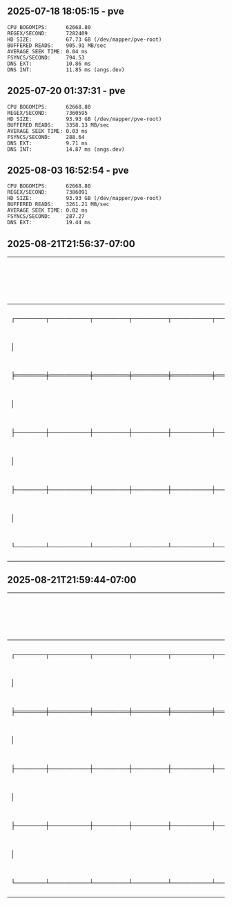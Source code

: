 
## 2025-07-18 18:05:15 - pve

```
CPU BOGOMIPS:      62668.80
REGEX/SECOND:      7282409
HD SIZE:           67.73 GB (/dev/mapper/pve-root)
BUFFERED READS:    905.91 MB/sec
AVERAGE SEEK TIME: 0.04 ms
FSYNCS/SECOND:     794.53
DNS EXT:           10.86 ms
DNS INT:           11.85 ms (angs.dev)
```

## 2025-07-20 01:37:31 - pve

```
CPU BOGOMIPS:      62668.80
REGEX/SECOND:      7360595
HD SIZE:           93.93 GB (/dev/mapper/pve-root)
BUFFERED READS:    3358.13 MB/sec
AVERAGE SEEK TIME: 0.03 ms
FSYNCS/SECOND:     288.64
DNS EXT:           9.71 ms
DNS INT:           14.87 ms (angs.dev)
```

## 2025-08-03 16:52:54 - pve

```
CPU BOGOMIPS:      62668.80
REGEX/SECOND:      7386091
HD SIZE:           93.93 GB (/dev/mapper/pve-root)
BUFFERED READS:    3261.21 MB/sec
AVERAGE SEEK TIME: 0.02 ms
FSYNCS/SECOND:     287.27
DNS EXT:           19.44 ms
```

## 2025-08-21T21:56:37-07:00

| Node | CPU % | Mem Used / Total (GiB) | Uptime (s) |
|------|------:|-------------------------:|-------------:|
| ┌──────┬────────┬───────┬───────┬────────┬───────────┬──────────┬─────────────────────────────────────────────────────────────────────────────────────────────────┬───────────┐ | -nan | 0.00 / 0.00 |  |
| │ | -nan | 0.00 / 0.00 | │ |
| ╞══════╪════════╪═══════╪═══════╪════════╪═══════════╪══════════╪═════════════════════════════════════════════════════════════════════════════════════════════════╪═══════════╡ | -nan | 0.00 / 0.00 |  |
| │ | -nan | 0.00 / 0.00 | │ |
| ├──────┼────────┼───────┼───────┼────────┼───────────┼──────────┼─────────────────────────────────────────────────────────────────────────────────────────────────┼───────────┤ | -nan | 0.00 / 0.00 |  |
| │ | -nan | 0.00 / 0.00 | │ |
| ├──────┼────────┼───────┼───────┼────────┼───────────┼──────────┼─────────────────────────────────────────────────────────────────────────────────────────────────┼───────────┤ | -nan | 0.00 / 0.00 |  |
| │ | -nan | 0.00 / 0.00 | │ |
| └──────┴────────┴───────┴───────┴────────┴───────────┴──────────┴─────────────────────────────────────────────────────────────────────────────────────────────────┴───────────┘ | -nan | 0.00 / 0.00 |  |

## 2025-08-21T21:59:44-07:00

| Node | CPU % | Mem Used / Total (GiB) | Uptime (s) |
|------|------:|-------------------------:|-------------:|
| ┌──────┬────────┬───────┬───────┬────────┬───────────┬──────────┬─────────────────────────────────────────────────────────────────────────────────────────────────┬────────────┐ | -nan | 0.00 / 0.00 |  |
| │ | -nan | 0.00 / 0.00 | │ |
| ╞══════╪════════╪═══════╪═══════╪════════╪═══════════╪══════════╪═════════════════════════════════════════════════════════════════════════════════════════════════╪════════════╡ | -nan | 0.00 / 0.00 |  |
| │ | -nan | 0.00 / 0.00 | │ |
| ├──────┼────────┼───────┼───────┼────────┼───────────┼──────────┼─────────────────────────────────────────────────────────────────────────────────────────────────┼────────────┤ | -nan | 0.00 / 0.00 |  |
| │ | -nan | 0.00 / 0.00 | │ |
| ├──────┼────────┼───────┼───────┼────────┼───────────┼──────────┼─────────────────────────────────────────────────────────────────────────────────────────────────┼────────────┤ | -nan | 0.00 / 0.00 |  |
| │ | -nan | 0.00 / 0.00 | │ |
| └──────┴────────┴───────┴───────┴────────┴───────────┴──────────┴─────────────────────────────────────────────────────────────────────────────────────────────────┴────────────┘ | -nan | 0.00 / 0.00 |  |

